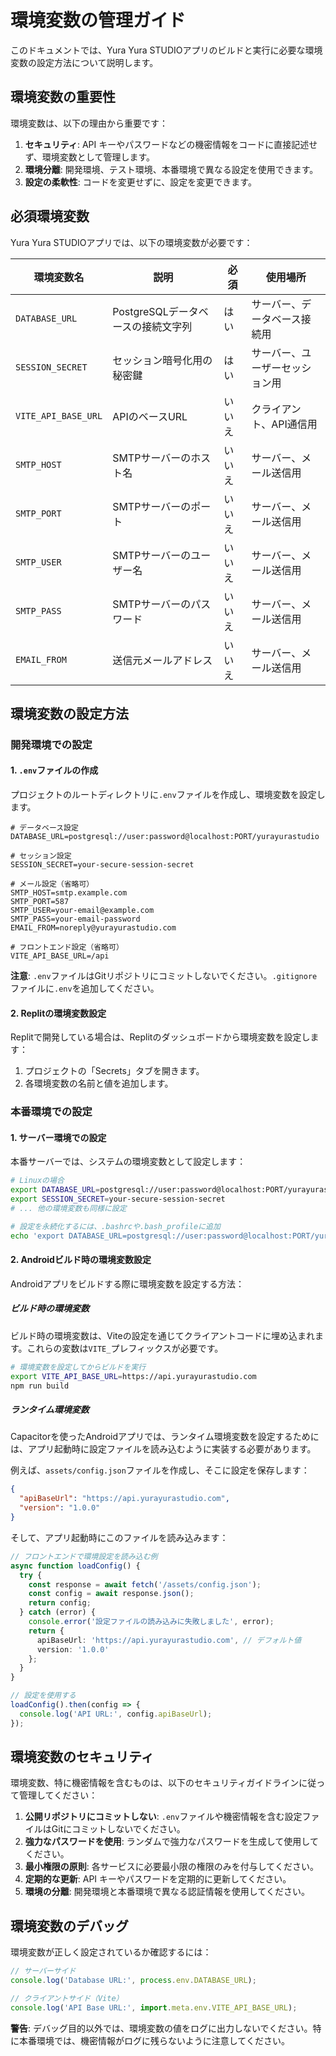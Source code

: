 # 環境変数の管理ガイド

このドキュメントでは、Yura Yura STUDIOアプリのビルドと実行に必要な環境変数の設定方法について説明します。

## 環境変数の重要性

環境変数は、以下の理由から重要です：

1. **セキュリティ**: API キーやパスワードなどの機密情報をコードに直接記述せず、環境変数として管理します。
2. **環境分離**: 開発環境、テスト環境、本番環境で異なる設定を使用できます。
3. **設定の柔軟性**: コードを変更せずに、設定を変更できます。

## 必須環境変数

Yura Yura STUDIOアプリでは、以下の環境変数が必要です：

| 環境変数名 | 説明 | 必須 | 使用場所 |
|------------|------|------|----------|
| `DATABASE_URL` | PostgreSQLデータベースの接続文字列 | はい | サーバー、データベース接続用 |
| `SESSION_SECRET` | セッション暗号化用の秘密鍵 | はい | サーバー、ユーザーセッション用 |
| `VITE_API_BASE_URL` | APIのベースURL | いいえ | クライアント、API通信用 |
| `SMTP_HOST` | SMTPサーバーのホスト名 | いいえ | サーバー、メール送信用 |
| `SMTP_PORT` | SMTPサーバーのポート | いいえ | サーバー、メール送信用 |
| `SMTP_USER` | SMTPサーバーのユーザー名 | いいえ | サーバー、メール送信用 |
| `SMTP_PASS` | SMTPサーバーのパスワード | いいえ | サーバー、メール送信用 |
| `EMAIL_FROM` | 送信元メールアドレス | いいえ | サーバー、メール送信用 |

## 環境変数の設定方法

### 開発環境での設定

#### 1. `.env`ファイルの作成

プロジェクトのルートディレクトリに`.env`ファイルを作成し、環境変数を設定します。

```env
# データベース設定
DATABASE_URL=postgresql://user:password@localhost:PORT/yurayurastudio

# セッション設定
SESSION_SECRET=your-secure-session-secret

# メール設定（省略可）
SMTP_HOST=smtp.example.com
SMTP_PORT=587
SMTP_USER=your-email@example.com
SMTP_PASS=your-email-password
EMAIL_FROM=noreply@yurayurastudio.com

# フロントエンド設定（省略可）
VITE_API_BASE_URL=/api
```

**注意**: `.env`ファイルはGitリポジトリにコミットしないでください。`.gitignore`ファイルに`.env`を追加してください。

#### 2. Replitの環境変数設定

Replitで開発している場合は、Replitのダッシュボードから環境変数を設定します：

1. プロジェクトの「Secrets」タブを開きます。
2. 各環境変数の名前と値を追加します。

### 本番環境での設定

#### 1. サーバー環境での設定

本番サーバーでは、システムの環境変数として設定します：

```bash
# Linuxの場合
export DATABASE_URL=postgresql://user:password@localhost:PORT/yurayurastudio
export SESSION_SECRET=your-secure-session-secret
# ... 他の環境変数も同様に設定

# 設定を永続化するには、.bashrcや.bash_profileに追加
echo 'export DATABASE_URL=postgresql://user:password@localhost:PORT/yurayurastudio' >> ~/.bashrc
```

#### 2. Androidビルド時の環境変数設定

Androidアプリをビルドする際に環境変数を設定する方法：

##### ビルド時の環境変数

ビルド時の環境変数は、Viteの設定を通じてクライアントコードに埋め込まれます。これらの変数は`VITE_`プレフィックスが必要です。

```bash
# 環境変数を設定してからビルドを実行
export VITE_API_BASE_URL=https://api.yurayurastudio.com
npm run build
```

##### ランタイム環境変数

Capacitorを使ったAndroidアプリでは、ランタイム環境変数を設定するためには、アプリ起動時に設定ファイルを読み込むように実装する必要があります。

例えば、`assets/config.json`ファイルを作成し、そこに設定を保存します：

```json
{
  "apiBaseUrl": "https://api.yurayurastudio.com",
  "version": "1.0.0"
}
```

そして、アプリ起動時にこのファイルを読み込みます：

```typescript
// フロントエンドで環境設定を読み込む例
async function loadConfig() {
  try {
    const response = await fetch('/assets/config.json');
    const config = await response.json();
    return config;
  } catch (error) {
    console.error('設定ファイルの読み込みに失敗しました', error);
    return {
      apiBaseUrl: 'https://api.yurayurastudio.com', // デフォルト値
      version: '1.0.0'
    };
  }
}

// 設定を使用する
loadConfig().then(config => {
  console.log('API URL:', config.apiBaseUrl);
});
```

## 環境変数のセキュリティ

環境変数、特に機密情報を含むものは、以下のセキュリティガイドラインに従って管理してください：

1. **公開リポジトリにコミットしない**: `.env`ファイルや機密情報を含む設定ファイルはGitにコミットしないでください。
2. **強力なパスワードを使用**: ランダムで強力なパスワードを生成して使用してください。
3. **最小権限の原則**: 各サービスに必要最小限の権限のみを付与してください。
4. **定期的な更新**: API キーやパスワードを定期的に更新してください。
5. **環境の分離**: 開発環境と本番環境で異なる認証情報を使用してください。

## 環境変数のデバッグ

環境変数が正しく設定されているか確認するには：

```javascript
// サーバーサイド
console.log('Database URL:', process.env.DATABASE_URL);

// クライアントサイド（Vite）
console.log('API Base URL:', import.meta.env.VITE_API_BASE_URL);
```

**警告**: デバッグ目的以外では、環境変数の値をログに出力しないでください。特に本番環境では、機密情報がログに残らないように注意してください。
